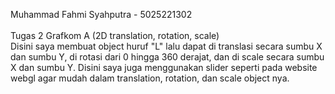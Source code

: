 Muhammad Fahmi Syahputra - 5025221302
<br>
<br>
Tugas 2 Grafkom A (2D translation, rotation, scale)
<br>
Disini saya membuat object huruf "L" lalu dapat di translasi secara sumbu X dan sumbu Y, di rotasi dari 0 hingga 360 derajat, dan di scale secara sumbu X dan sumbu Y. Disini saya juga menggunakan slider seperti pada website webgl agar mudah dalam translation, rotation, dan scale object nya.
